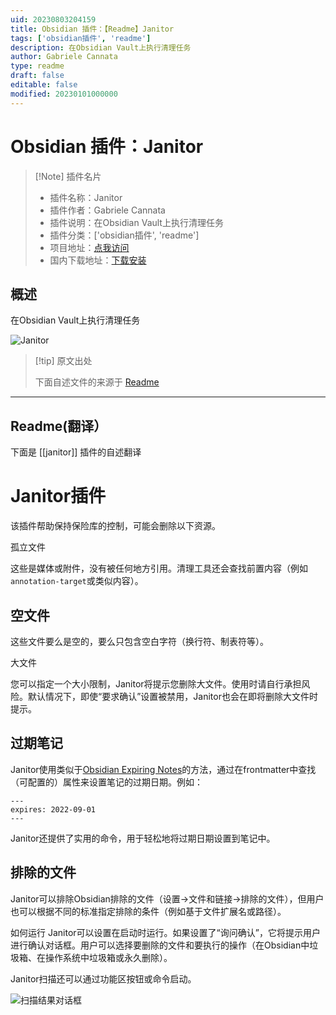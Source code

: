 ```yaml
---
uid: 20230803204159
title: Obsidian 插件：【Readme】Janitor
tags: ['obsidian插件', 'readme']
description: 在Obsidian Vault上执行清理任务
author: Gabriele Cannata
type: readme
draft: false
editable: false
modified: 20230101000000
---
```


# Obsidian 插件：Janitor

> [!Note] 插件名片
> - 插件名称：Janitor
> - 插件作者：Gabriele Cannata
> - 插件说明：在Obsidian Vault上执行清理任务
> - 插件分类：['obsidian插件', 'readme']
> - 项目地址：[点我访问](https://github.com/Canna71/obsidian-janitor)
> - 国内下载地址：[下载安装](https://pkmer.cn/products/plugin/pluginMarket/?janitor)

## 概述

在Obsidian Vault上执行清理任务

![Janitor](https://cdn.pkmer.cn/covers/janitor.png!pkmer)

> [!tip] 原文出处
> 
>下面自述文件的来源于 [Readme](https://ghproxy.net/https://raw.githubusercontent.com/Canna71/obsidian-janitor/master/README.md)
> 

---

## Readme(翻译）

下面是 [[janitor]] 插件的自述翻译


# Janitor插件

该插件帮助保持保险库的控制，可能会删除以下资源。

孤立文件

这些是媒体或附件，没有被任何地方引用。清理工具还会查找前置内容（例如`annotation-target`或类似内容）。

## 空文件

这些文件要么是空的，要么只包含空白字符（换行符、制表符等）。

大文件

您可以指定一个大小限制，Janitor将提示您删除大文件。使用时请自行承担风险。默认情况下，即使“要求确认”设置被禁用，Janitor也会在即将删除大文件时提示。

## 过期笔记

Janitor使用类似于[Obsidian Expiring Notes](https://github.com/joerncodes/obsidian-expiring-notes)的方法，通过在frontmatter中查找（可配置的）属性来设置笔记的过期日期。例如：
```
---
expires: 2022-09-01
---
```
Janitor还提供了实用的命令，用于轻松地将过期日期设置到笔记中。

## 排除的文件
Janitor可以排除Obsidian排除的文件（设置->文件和链接->排除的文件），但用户也可以根据不同的标准指定排除的条件（例如基于文件扩展名或路径）。

如何运行
Janitor可以设置在启动时运行。如果设置了“询问确认”，它将提示用户进行确认对话框。用户可以选择要删除的文件和要执行的操作（在Obsidian中垃圾箱、在操作系统中垃圾箱或永久删除）。

Janitor扫描还可以通过功能区按钮或命令启动。

![扫描结果对话框](media/dialog.png)



